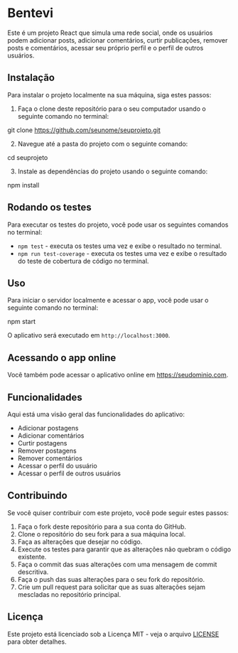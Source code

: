 # Bentevi

Este é um projeto React que simula uma rede social, onde os usuários podem adicionar posts, adicionar comentários, curtir publicações, remover posts e comentários, acessar seu próprio perfil e o perfil de outros usuários.

## Instalação

Para instalar o projeto localmente na sua máquina, siga estes passos:

1. Faça o clone deste repositório para o seu computador usando o seguinte comando no terminal:

git clone https://github.com/seunome/seuprojeto.git


2. Navegue até a pasta do projeto com o seguinte comando:

cd seuprojeto

3. Instale as dependências do projeto usando o seguinte comando:

npm install

## Rodando os testes

Para executar os testes do projeto, você pode usar os seguintes comandos no terminal:

- `npm test` - executa os testes uma vez e exibe o resultado no terminal.
- `npm run test-coverage` - executa os testes uma vez e exibe o resultado do teste de cobertura de código no terminal.

## Uso

Para iniciar o servidor localmente e acessar o app, você pode usar o seguinte comando no terminal:

npm start

O aplicativo será executado em `http://localhost:3000`.

## Acessando o app online

Você também pode acessar o aplicativo online em https://seudominio.com. 

## Funcionalidades

Aqui está uma visão geral das funcionalidades do aplicativo:

- Adicionar postagens
- Adicionar comentários
- Curtir postagens
- Remover postagens
- Remover comentários
- Acessar o perfil do usuário
- Acessar o perfil de outros usuários

## Contribuindo

Se você quiser contribuir com este projeto, você pode seguir estes passos:

1. Faça o fork deste repositório para a sua conta do GitHub.
2. Clone o repositório do seu fork para a sua máquina local.
3. Faça as alterações que desejar no código.
4. Execute os testes para garantir que as alterações não quebram o código existente.
5. Faça o commit das suas alterações com uma mensagem de commit descritiva.
6. Faça o push das suas alterações para o seu fork do repositório.
7. Crie um pull request para solicitar que as suas alterações sejam mescladas no repositório principal.

## Licença

Este projeto está licenciado sob a Licença MIT - veja o arquivo [LICENSE](LICENSE) para obter detalhes.
